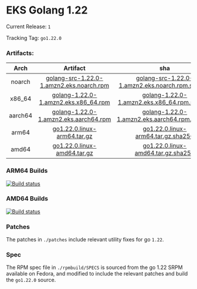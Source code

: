 # EKS Golang 1.22

Current Release: `1`

Tracking Tag: `go1.22.0`

### Artifacts:  
|Arch|Artifact|sha|
|:---:|:---:|:---:|
|noarch|[golang-src-1.22.0-1.amzn2.eks.noarch.rpm](https://distro.eks.amazonaws.com/golang-go1.22.0/releases/1/x86_64/RPMS/noarch/golang-src-1.22.0-1.amzn2.eks.noarch.rpm)|[golang-src-1.22.0-1.amzn2.eks.noarch.rpm.sha256](https://distro.eks.amazonaws.com/golang-go1.22.0/releases/1/x86_64/RPMS/noarch/golang-src-1.22.0-1.amzn2.eks.noarch.rpm.sha256)|
|x86_64|[golang-1.22.0-1.amzn2.eks.x86_64.rpm](https://distro.eks.amazonaws.com/golang-go1.22.0/releases/1/x86_64/RPMS/x86_64/golang-1.22.0-1.amzn2.eks.x86_64.rpm)|[golang-1.22.0-1.amzn2.eks.x86_64.rpm.sha256](https://distro.eks.amazonaws.com/golang-go1.22.0/releases/1/x86_64/RPMS/x86_64/golang-1.22.0-1.amzn2.eks.x86_64.rpm.sha256)|
|aarch64|[golang-1.22.0-1.amzn2.eks.aarch64.rpm](https://distro.eks.amazonaws.com/golang-go1.22.0/releases/1/aarch64/RPMS/aarch64/golang-1.22.0-1.amzn2.eks.aarch64.rpm)|[golang-1.22.0-1.amzn2.eks.aarch64.rpm.sha256](https://distro.eks.amazonaws.com/golang-go1.22.0/releases/1/aarch64/RPMS/aarch64/golang-1.22.0-1.amzn2.eks.aarch64.rpm.sha256)|
|arm64|[go1.22.0.linux-arm64.tar.gz](https://distro.eks.amazonaws.com/golang-go1.22.0/releases/1/archives/linux/arm64/go1.22.0.linux-arm64.tar.gz)|[go1.22.0.linux-arm64.tar.gz.sha256](https://distro.eks.amazonaws.com/golang-go1.22.0/releases/1/archives/linux/arm64/go1.22.0.linux-arm64.tar.gz.sha256)|
|amd64|[go1.22.0.linux-amd64.tar.gz](https://distro.eks.amazonaws.com/golang-go1.22.0/releases/1/archives/linux/amd64/go1.22.0.linux-amd64.tar.gz)|[go1.22.0.linux-amd64.tar.gz.sha256](https://distro.eks.amazonaws.com/golang-go1.22.0/releases/1/archives/linux/amd64/go1.22.0.linux-amd64.tar.gz.sha256)|


### ARM64 Builds
[![Build status](https://prow.eks.amazonaws.com/badge.svg?jobs=golang-1-22-ARM64-PROD-tooling-postsubmit)](https://prow.eks.amazonaws.com/?repo=aws%2Feks-distro-build-tooling&type=postsubmit)

### AMD64 Builds
[![Build status](https://prow.eks.amazonaws.com/badge.svg?jobs=golang-1-22-tooling-postsubmit)](https://prow.eks.amazonaws.com/?repo=aws%2Feks-distro-build-tooling&type=postsubmit)

### Patches
The patches in `./patches` include relevant utility fixes for go `1.22`.

### Spec
The RPM spec file in `./rpmbuild/SPECS` is sourced from the go 1.22 SRPM available on Fedora, and modified to include the relevant patches and build the `go1.22.0` source.
